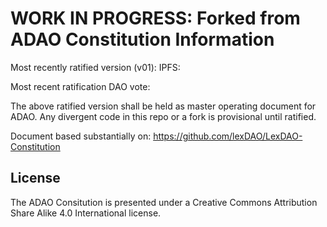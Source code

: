 # WORK IN PROGRESS: Forked from ADAO Constitution Information

Most recently ratified version (v01): IPFS:

Most recent ratification DAO vote: 

The above ratified version shall be held as master operating document for ADAO. Any divergent code in this repo or a fork is provisional until ratified.


Document based substantially on: https://github.com/lexDAO/LexDAO-Constitution



## License

The ADAO Consitution is presented under a Creative Commons Attribution Share Alike 4.0 International license.
